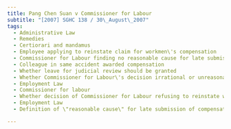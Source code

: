 ```yaml
---
title: Pang Chen Suan v Commissioner for Labour 
subtitle: "[2007] SGHC 138 / 30\_August\_2007"
tags:
  - Administrative Law
  - Remedies
  - Certiorari and mandamus
  - Employee applying to reinstate claim for workmen\'s compensation
  - Commissioner for Labour finding no reasonable cause for late submission
  - Colleague in same accident awarded compensation
  - Whether leave for judicial review should be granted
  - Whether Commissioner for Labour\'s decision irrational or unreasonable
  - Employment Law
  - Commissioner for labour
  - Whether decision of Commissioner for Labour refusing to reinstate workmen\'s compensation claim irrational or unreasonable
  - Employment Law
  - Definition of \"reasonable cause\" for late submission of compensation claim

---
```


